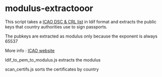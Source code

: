 # modulus-extractooor

This script takes a [ICAO DSC & CRL list](https://download.pkd.icao.int/) in ldif format and extracts the public keys that country authorities use to sign passports.

The pubkeys are extracted as modulus only because the exponent is always 65537

More info : [ICAO website](https://www.icao.int/Security/FAL/PKD/Pages/icao-master-list.aspx)

ldif_to_pem_to_modulus.js extracts the modulus

scan_certifs.js sorts the certificates by country
